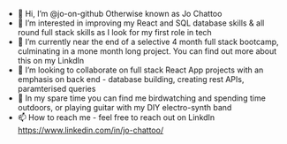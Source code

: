 - 👋 Hi, I’m @jo-on-github Otherwise known as Jo Chattoo
- 👀 I’m interested in improving my React and SQL database skills & all round full stack skills as I look for my first role in tech
- 🌱 I’m currently near the end of a selective 4 month full stack bootcamp, culminating in a mone month long project. You can find out more about this on my LinkdIn
- 💞️ I’m looking to collaborate on full stack React App projects with an emphasis on back end - database building, creating rest APIs, paramterised queries
- 🦅 In my spare time you can find me birdwatching and spending time outdoors, or playing guitar with my DIY electro-synth band
- 📫 How to reach me - feel free to reach out on LinkdIn https://www.linkedin.com/in/jo-chattoo/

<!---
jo-on-github/jo-on-github is a ✨ special ✨ repository because its `README.md` (this file) appears on your GitHub profile.
You can click the Preview link to take a look at your changes.
--->
